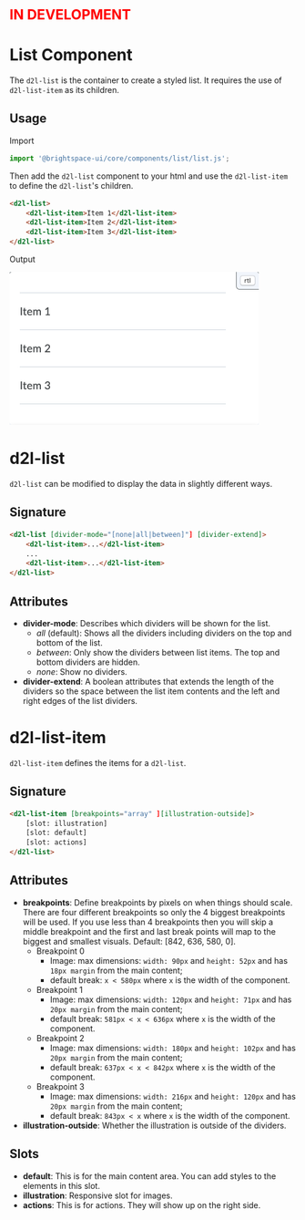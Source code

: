<span style="color:red; font-size:24px; text-transform: uppercase;">**In Development**</span>

# List Component

The `d2l-list` is the container to create a styled list. It requires the use of `d2l-list-item` as its children.

## Usage

Import
```js
import '@brightspace-ui/core/components/list/list.js';
```
Then add the `d2l-list` component to your html and use the `d2l-list-item` to define the `d2l-list`'s children.
```html
<d2l-list>
	<d2l-list-item>Item 1</d2l-list-item>
	<d2l-list-item>Item 2</d2l-list-item>
	<d2l-list-item>Item 3</d2l-list-item>
</d2l-list>
```

Output

![Basic List](./screenshots/d2l-list-basic.png?raw=true)

# d2l-list
`d2l-list` can be modified to display the data in slightly different ways.
## Signature
```html
<d2l-list [divider-mode="[none|all|between]"] [divider-extend]>
	<d2l-list-item>...</d2l-list-item>
	...
	<d2l-list-item>...</d2l-list-item>
</d2l-list>
```
## Attributes
- **divider-mode**: Describes which dividers will be shown for the list.
  - *all* (default): Shows all the dividers including dividers on the top and bottom of the list.
  - *between*: Only show the dividers between list items. The top and bottom dividers are hidden.
  - *none*: Show no dividers.
- **divider-extend**: A boolean attributes that extends the length of the dividers so the space between the list item contents and the left and right edges of the list dividers.

# d2l-list-item
`d2l-list-item` defines the items for a `d2l-list`.
## Signature
```html
<d2l-list-item [breakpoints="array" ][illustration-outside]>
	[slot: illustration]
	[slot: default]
	[slot: actions]
</d2l-list>
```

## Attributes
 - **breakpoints**: Define breakpoints by pixels on when things should scale. There are four different breakpoints so only the 4 biggest breakpoints will be used. If you use less than 4 breakpoints then you will skip a middle breakpoint and the first and last break points will map to the biggest and smallest visuals. Default: [842, 636, 580, 0].
   - Breakpoint 0
     - Image: max dimensions: `width: 90px` and `height: 52px` and has `18px margin` from the main content;
     - default break: `x < 580px` where `x` is the width of the component.
   - Breakpoint 1
     - Image: max dimensions: `width: 120px` and `height: 71px` and has `20px margin` from the main content;
     - default break: `581px < x < 636px` where `x` is the width of the component.
   - Breakpoint 2
     - Image: max dimensions: `width: 180px` and `height: 102px` and has `20px margin` from the main content;
     - default break: `637px < x < 842px`  where `x` is the width of the component.
   - Breakpoint 3
     - Image: max dimensions: `width: 216px` and `height: 120px` and has `20px margin` from the main content;
     - default break: `843px < x`  where `x` is the width of the component.
 - **illustration-outside**: Whether the illustration is outside of the dividers.

## Slots
 - **default**: This is for the main content area. You can add styles to the elements in this slot.
 - **illustration**: Responsive slot for images.
  - **actions**: This is for actions. They will show up on the right side.

